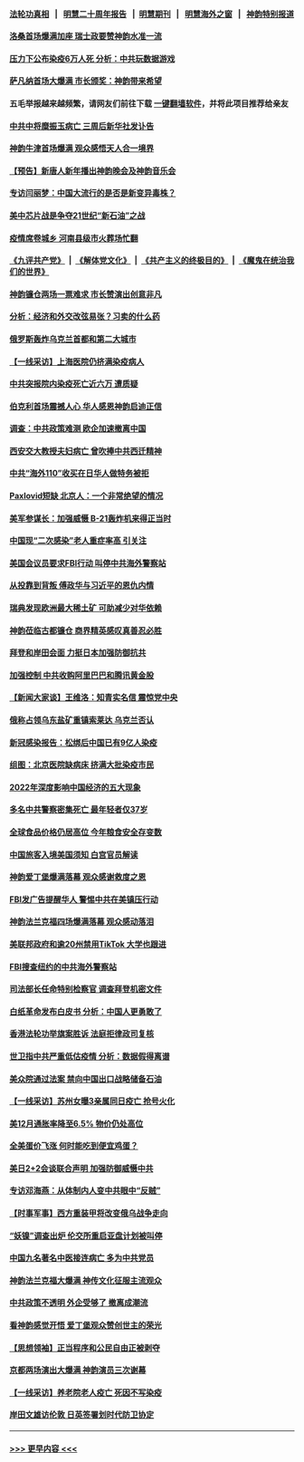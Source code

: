 #### [法轮功真相](https://github.com/gfw-breaker/truth/blob/master/README.md?t=0) &nbsp;&nbsp;|&nbsp;&nbsp; [明慧二十周年报告](https://github.com/gfw-breaker/mh-reports/blob/master/README.md?t=0) &nbsp;&nbsp;|&nbsp;&nbsp;[明慧期刊](https://github.com/gfw-breaker/mh-qikan) &nbsp;&nbsp;|&nbsp;&nbsp; [明慧海外之窗](https://github.com/gfw-breaker/mh-news/blob/master/README.md?t=0) &nbsp;&nbsp;|&nbsp;&nbsp; [神韵特别报道](https://github.com/gfw-breaker/mh-news/blob/master/shenyun.md?t=0)
#### [洛桑首场爆满加座 瑞士政要赞神韵水准一流](../pages/nf4514/n13907305.md?t=01151843) 
#### [压力下公布染疫6万人死 分析：中共玩数据游戏](../pages/nf4514/n13907060.md?t=01151843) 
#### [萨凡纳首场大爆满 市长颁奖：神韵带来希望](../pages/nf4514/n13907230.md?t=01151843) 
#### 五毛举报越来越频繁，请网友们前往下载 [一键翻墙软件](https://github.com/gfw-breaker/ssr-accounts)，并将此项目推荐给亲友
#### [中共中将糜振玉病亡 三周后新华社发讣告](../pages/nf4514/n13907100.md?t=01151843) 
#### [神韵牛津首场爆满 观众感悟天人合一境界](../pages/nf4514/n13907205.md?t=01151843) 
#### [【预告】新唐人新年播出神韵晚会及神韵音乐会](../pages/nf4514/n13906542.md?t=01151843) 
#### [专访闫丽梦：中国大流行的是否是新变异毒株？](../pages/nf4514/n13907078.md?t=01151843) 
#### [美中芯片战是争夺21世纪“新石油”之战](../pages/nf4514/n13907046.md?t=01151843) 
#### [疫情席卷城乡 河南县级市火葬场忙翻](../pages/nf4514/n13903555.md?t=01151843) 
#### [《九评共产党》](https://github.com/begood0513/9ping.md/blob/master/README.md) &nbsp;|&nbsp; [《解体党文化》](../../../../jtdwh.md/blob/master/README.md)  &nbsp;|&nbsp; [《共产主义的终极目的》](../../../../gczydzjmd.md/blob/master/README.md) &nbsp;|&nbsp; [《魔鬼在统治我们的世界》](../../../../mgztzwmdsj.md/blob/master/README.md) 
#### [神韵镰仓两场一票难求 市长赞演出创意非凡](../pages/nf4514/n13907028.md?t=01151843) 
#### [分析：经济和外交改弦易张？习卖的什么药](../pages/nf4514/n13905805.md?t=01151843) 
#### [俄罗斯轰炸乌克兰首都和第二大城市](../pages/nf4514/n13906913.md?t=01151843) 
#### [【一线采访】上海医院仍挤满染疫病人](../pages/nf4514/n13906845.md?t=01151843) 
#### [中共突报院内染疫死亡近六万 遭质疑](../pages/nf4514/n13906867.md?t=01151843) 
#### [伯克利首场震撼人心 华人感恩神韵启迪正信](../pages/nf4514/n13906879.md?t=01151843) 
#### [调查：中共政策难测 欧企加速撤离中国](../pages/nf4514/n13906766.md?t=01151843) 
#### [西安交大教授夫妇病亡 曾吹捧中共西迁精神](../pages/nf4514/n13906790.md?t=01151843) 
#### [中共“海外110”收买在日华人做特务被拒](../pages/nf4514/n13906538.md?t=01151843) 
#### [Paxlovid短缺 北京人：一个非常绝望的情况](../pages/nf4514/n13906440.md?t=01151843) 
#### [美军参谋长：加强威慑 B-21轰炸机来得正当时](../pages/nf4514/n13906555.md?t=01151843) 
#### [中国现“二次感染”老人重症率高 引关注](../pages/nf4514/n13906493.md?t=01151843) 
#### [美国会议员要求FBI行动 叫停中共海外警察站](../pages/nf4514/n13906485.md?t=01151843) 
#### [从投靠到背叛 傅政华与习近平的恩仇内情](../pages/nf4514/n13905220.md?t=01151843) 
#### [瑞典发现欧洲最大稀土矿 可助减少对华依赖](../pages/nf4514/n13906450.md?t=01151843) 
#### [神韵莅临古都镰仓 商界精英感叹真善忍必胜](../pages/nf4514/n13906483.md?t=01151843) 
#### [拜登和岸田会面 力挺日本加强防御抗共](../pages/nf4514/n13906473.md?t=01151843) 
#### [加强控制 中共收购阿里巴巴和腾讯黄金股](../pages/nf4514/n13906441.md?t=01151843) 
#### [【新闻大家谈】王维洛：知青实名信 震惊党中央](../pages/nf4514/n13906386.md?t=01151843) 
#### [俄称占领乌东盐矿重镇索莱达 乌克兰否认](../pages/nf4514/n13906269.md?t=01151843) 
#### [新冠感染报告：松绑后中国已有9亿人染疫](../pages/nf4514/n13906094.md?t=01151843) 
#### [组图：北京医院缺病床 挤满大批染疫市民](../pages/nf4514/n13906245.md?t=01151843) 
#### [2022年深度影响中国经济的五大现象](../pages/nf4514/n13906152.md?t=01151843) 
#### [多名中共警察密集死亡 最年轻者仅37岁](../pages/nf4514/n13906069.md?t=01151843) 
#### [全球食品价格仍居高位 今年粮食安全存变数](../pages/nf4514/n13905399.md?t=01151843) 
#### [中国旅客入境美国须知 白宫官员解读](../pages/nf4514/n13905840.md?t=01151843) 
#### [神韵爱丁堡爆满落幕 观众感谢救度之恩](../pages/nf4514/n13905870.md?t=01151843) 
#### [FBI发广告提醒华人 警惕中共在美镇压行动](../pages/nf4514/n13905766.md?t=01151843) 
#### [神韵法兰克福四场爆满落幕 观众感动落泪](../pages/nf4514/n13905892.md?t=01151843) 
#### [美联邦政府和逾20州禁用TikTok 大学也跟进](../pages/nf4514/n13905641.md?t=01151843) 
#### [FBI搜查纽约的中共海外警察站](../pages/nf4514/n13905747.md?t=01151843) 
#### [司法部长任命特别检察官 调查拜登机密文件](../pages/nf4514/n13905692.md?t=01151843) 
#### [白纸革命发布白皮书 分析：中国人更勇敢了](../pages/nf4514/n13905653.md?t=01151843) 
#### [香港法轮功举旗案胜诉 法庭拒律政司复核](../pages/nf4514/n13905668.md?t=01151843) 
#### [世卫指中共严重低估疫情 分析：数据假得离谱](../pages/nf4514/n13905345.md?t=01151843) 
#### [美众院通过法案 禁向中国出口战略储备石油](../pages/nf4514/n13905660.md?t=01151843) 
#### [【一线采访】苏州女曝3亲属同日疫亡 抢号火化](../pages/nf4514/n13905370.md?t=01151843) 
#### [美12月通胀率降至6.5% 物价仍处高位](../pages/nf4514/n13905550.md?t=01151843) 
#### [全美蛋价飞涨 何时能吃到便宜鸡蛋？](../pages/nf4514/n13904841.md?t=01151843) 
#### [美日2+2会谈联合声明 加强防御威慑中共](../pages/nf4514/n13905054.md?t=01151843) 
#### [专访邓海燕：从体制内人变中共眼中“反贼”](../pages/nf4514/n13905074.md?t=01151843) 
#### [【时事军事】西方重装甲将改变俄乌战争走向](../pages/nf4514/n13905350.md?t=01151843) 
#### [“妖镍”调查出炉 伦交所重启亚盘计划被叫停](../pages/nf4514/n13905219.md?t=01151843) 
#### [中国九名著名中医接连病亡 多为中共党员](../pages/nf4514/n13905179.md?t=01151843) 
#### [神韵法兰克福大爆满 神传文化征服主流观众](../pages/nf4514/n13905039.md?t=01151843) 
#### [中共政策不透明 外企受够了 撤离成潮流](../pages/nf4514/n13904279.md?t=01151843) 
#### [看神韵感觉开悟 爱丁堡观众赞创世主的荣光](../pages/nf4514/n13904998.md?t=01151843) 
#### [【思想领袖】正当程序和公民自由正被剥夺](../pages/nf4514/n13878046.md?t=01151843) 
#### [京都两场演出大爆满 神韵演员三次谢幕](../pages/nf4514/n13904836.md?t=01151843) 
#### [【一线采访】养老院老人疫亡 死因不写染疫](../pages/nf4514/n13904494.md?t=01151843) 
#### [岸田文雄访伦敦 日英签署划时代防卫协定](../pages/nf4514/n13904610.md?t=01151843) 

----
#### [ >>> 更早内容 <<< ](../indexes/nf4514-earlier.md)
